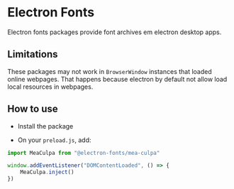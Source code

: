 # Electron Fonts

Electron fonts packages provide font archives em electron desktop apps.

## Limitations

These packages may not work in `BrowserWindow` instances that loaded online webpages. That happens because electron by default not allow load local resources in webpages.

## How to use

* Install the package

* On your `preload.js`, add:

```ts
import MeaCulpa from "@electron-fonts/mea-culpa"

window.addEventListener("DOMContentLoaded", () => {
    MeaCulpa.inject()
})
```